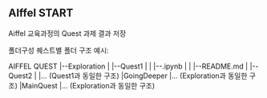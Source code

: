 ## AIffel START

Aiffel 교육과정의 Quest 과제 결과 저장

폴더구성
퀘스트별 폴더 구조 예시:

AIFFEL QUEST
|--Exploration
| |--Quest1
| | |--.ipynb
| | |--README.md
| |--Quest2
| |... (Quest1과 동일한 구조)
|GoingDeeper
|... (Exploration과 동일한 구조)
|MainQuest
|... (Exploration과 동일한 구조)
